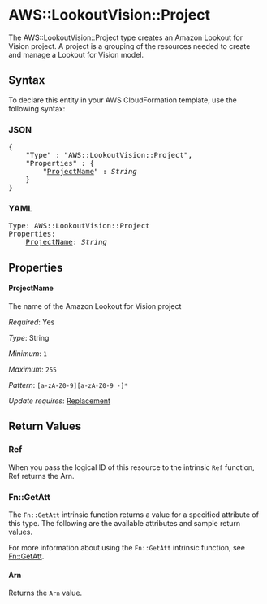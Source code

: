 # AWS::LookoutVision::Project

The AWS::LookoutVision::Project type creates an Amazon Lookout for Vision project. A project is a grouping of the resources needed to create and manage a Lookout for Vision model.

## Syntax

To declare this entity in your AWS CloudFormation template, use the following syntax:

### JSON

<pre>
{
    "Type" : "AWS::LookoutVision::Project",
    "Properties" : {
        "<a href="#projectname" title="ProjectName">ProjectName</a>" : <i>String</i>
    }
}
</pre>

### YAML

<pre>
Type: AWS::LookoutVision::Project
Properties:
    <a href="#projectname" title="ProjectName">ProjectName</a>: <i>String</i>
</pre>

## Properties

#### ProjectName

The name of the Amazon Lookout for Vision project

_Required_: Yes

_Type_: String

_Minimum_: <code>1</code>

_Maximum_: <code>255</code>

_Pattern_: <code>[a-zA-Z0-9][a-zA-Z0-9_\-]*</code>

_Update requires_: [Replacement](https://docs.aws.amazon.com/AWSCloudFormation/latest/UserGuide/using-cfn-updating-stacks-update-behaviors.html#update-replacement)

## Return Values

### Ref

When you pass the logical ID of this resource to the intrinsic `Ref` function, Ref returns the Arn.

### Fn::GetAtt

The `Fn::GetAtt` intrinsic function returns a value for a specified attribute of this type. The following are the available attributes and sample return values.

For more information about using the `Fn::GetAtt` intrinsic function, see [Fn::GetAtt](https://docs.aws.amazon.com/AWSCloudFormation/latest/UserGuide/intrinsic-function-reference-getatt.html).

#### Arn

Returns the <code>Arn</code> value.
